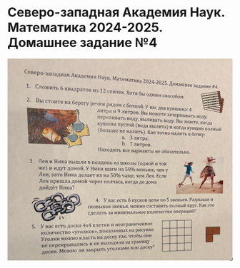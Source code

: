 # Северо-западная Академия Наук. Математика 2024-2025. Домашнее задание №4

![Задание](homework4.jpg)
